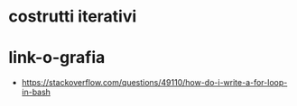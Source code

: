 # costrutti iterativi

# link-o-grafia
- https://stackoverflow.com/questions/49110/how-do-i-write-a-for-loop-in-bash
